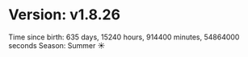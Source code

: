 # Version: v1.8.26
Time since birth: 635 days, 15240 hours, 914400 minutes, 54864000 seconds
Season: Summer ☀️
